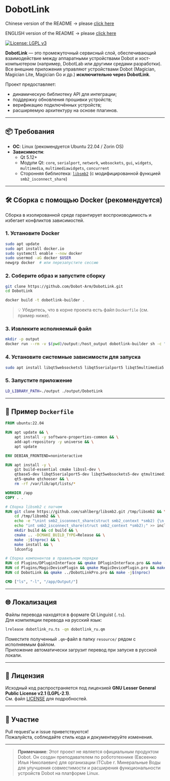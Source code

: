 # DobotLink

Chinese version of the README -> please [click here](./README_CN.md)

ENGLISH version of the README -> please [click here](./README_EN.md)

[![License: LGPL v3](https://camo.githubusercontent.com/02c3be80fb5d5e23c7e9c82ad87451b9f062251bc40e111776024080e33b85e3/68747470733a2f2f696d672e736869656c64732e696f2f62616467652f4c6963656e73652d4c47504c5f76332d626c75652e737667)](https://www.gnu.org/licenses/lgpl-3.0)

**DobotLink** — это промежуточный сервисный слой, обеспечивающий взаимодействие между аппаратными устройствами Dobot и хост-компьютером (например, DobotLab или другими средами разработки).  
Все внешние приложения управляют устройствами Dobot (Magician, Magician Lite, Magician Go и др.) **исключительно через DobotLink**.

Проект предоставляет:
- динамическую библиотеку API для интеграции;
- поддержку обновления прошивки устройств;
- верификацию подключённых устройств;
- расширяемую архитектуру на основе плагинов.

---

## 📦 Требования

- **ОС**: Linux (рекомендуется Ubuntu 22.04 / Zorin OS)
- **Зависимости**:
  - Qt 5.12+
  - Модули Qt: `core`, `serialport`, `network`, `websockets`, `gui`, `widgets`, `multimedia`, `multimediawidgets`, `concurrent`
  - Сторонняя библиотека: [`libsmb2`](https://github.com/sahlberg/libsmb2) (с модифицированной функцией `smb2_isconnect_share`)

---

## 🛠️ Сборка с помощью Docker (рекомендуется)

Сборка в изолированной среде гарантирует воспроизводимость и избегает конфликтов зависимостей.

### 1. Установите Docker

```bash
sudo apt update
sudo apt install docker.io
sudo systemctl enable --now docker
sudo usermod -aG docker $USER
newgrp docker  # или перезапустите сессию
```

### 2. Соберите образ и запустите сборку

```bash
git clone https://github.com/Dobot-Arm/DobotLink.git
cd DobotLink

docker build -t dobotlink-builder .
```

> 💡 Убедитесь, что в корне проекта есть файл `Dockerfile` (см. пример ниже).

### 3. Извлеките исполняемый файл

```bash
mkdir -p output
docker run --rm -v $(pwd)/output:/host_output dobotlink-builder sh -c "cp -v /app/Output/* /host_output/"
```

### 4. Установите системные зависимости для запуска

```bash
sudo apt install libqt5websockets5 libqt5serialport5 libqt5multimedia5
```

### 5. Запустите приложение

```bash
LD_LIBRARY_PATH=./output ./output/DobotLink
```

---

## 📄 Пример `Dockerfile`

```dockerfile
FROM ubuntu:22.04

RUN apt update && \
    apt install -y software-properties-common && \
    add-apt-repository -y universe && \
    apt update

ENV DEBIAN_FRONTEND=noninteractive

RUN apt install -y \
    git build-essential cmake libssl-dev \
    qtbase5-dev libqt5serialport5-dev libqt5websockets5-dev qtmultimedia5-dev \
    qt5-qmake qtchooser && \
    rm -rf /var/lib/apt/lists/*

WORKDIR /app
COPY . .

# Сборка libsmb2 с патчем
RUN git clone https://github.com/sahlberg/libsmb2.git /tmp/libsmb2 && \
    cd /tmp/libsmb2 && \
    echo -e "\nint smb2_isconnect_share(struct smb2_context *smb2) {\n    return smb2 ? (smb2->is_connected ? 1 : 0) : 0;\n}\n" >> libsmb2.c && \
    echo "int smb2_isconnect_share(struct smb2_context *smb2);" >> include/smb2/smb2.h && \
    mkdir build && cd build && \
    cmake .. -DCMAKE_BUILD_TYPE=Release && \
    make -j$(nproc) && \
    make install && \
    ldconfig

# Сборка компонентов в правильном порядке
RUN cd Plugins/DPluginInterface && qmake DPluginInterface.pro && make -j$(nproc) && cp libDPluginInterface.so* /app/Output/ 2>/dev/null || true
RUN cd Plugins/MagicDevicePlugin && qmake MagicDevicePlugin.pro && make -j$(nproc)
RUN cd DobotLink && qmake ../DobotLinkPro.pro && make -j$(nproc)

CMD ["ls", "-l", "/app/Output/"]
```

---

## 🌐 Локализация

Файлы перевода находятся в формате Qt Linguist (`.ts`).  
Для компиляции перевода на русский язык:

```bash
lrelease dobotlink_ru.ts -qm dobotlink_ru.qm
```

Поместите полученный `.qm`-файл в папку `resource/` рядом с исполняемым файлом.  
Приложение автоматически загрузит перевод при запуске в русской локали.

---

## 📜 Лицензия

Исходный код распространяется под лицензией **GNU Lesser General Public License v2.1 (LGPL-2.1)**.  
См. файл [LICENSE](./LICENSE) для подробностей.

---

## 🤝 Участие

Pull request'ы и issue приветствуются!  
Пожалуйста, соблюдайте стиль кода и документируйте изменения.

---

> **Примечание**: Этот проект не является официальным продуктом Dobot. Он создан преподавателем по робототехнике (Евсеенко Илья Николаевич) для организации ITCube г. Минеральные Воды для улучшения совместимости и расширения функциональности устройств Dobot на платформе Linux. 